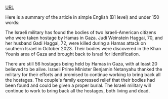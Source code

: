 <a href="https://www.bbc.com/news/articles/c989rl23zzno">URL</a>

Here is a summary of the article in simple English (B1 level) and under 150 words:

The Israeli military has found the bodies of two Israeli-American citizens who were taken hostage by Hamas in Gaza. Judi Weinstein Haggai, 70, and her husband Gadi Haggai, 72, were killed during a Hamas attack on southern Israel in October 2023. Their bodies were discovered in the Khan Younis area of Gaza and brought back to Israel for identification.

There are still 56 hostages being held by Hamas in Gaza, with at least 20 believed to be alive. Israeli Prime Minister Benjamin Netanyahu thanked the military for their efforts and promised to continue working to bring back all the hostages. The couple's family expressed relief that their bodies had been found and could be given a proper burial. The Israeli military will continue to work to bring back all the hostages, both living and dead.